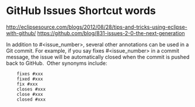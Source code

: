 # GitHub Issues Shortcut words

http://eclipsesource.com/blogs/2012/08/28/tips-and-tricks-using-eclipse-with-github/
https://github.com/blog/831-issues-2-0-the-next-generation

In addition to #<issue_number>, several other annotations can be used in a Git commit. For example, if you say fixes #<issue_number> in a commit message, the issue will be automatically closed when the commit is pushed back to GitHub.  Other synonyms include:

		fixes #xxx
		fixed #xxx
		fix #xxx
		closes #xxx
		close #xxx
		closed #xxx
